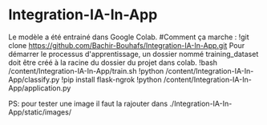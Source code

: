 # Integration-IA-In-App
Le modèle a été entrainé dans Google Colab.
#Comment ça marche :
!git clone https://github.com/Bachir-Bouhafs/Integration-IA-In-App.git
Pour démarrer le processus d'apprentissage, un dossier nommé training_dataset doit être créé à la racine du dossier du projet dans colab.
!bash /content/Integration-IA-In-App/train.sh
!python /content/Integration-IA-In-App/classify.py
!pip install flask-ngrok
!python /content/Integration-IA-In-App/application.py

PS: pour tester une image il faut la rajouter dans ./Integration-IA-In-App/static/images/


